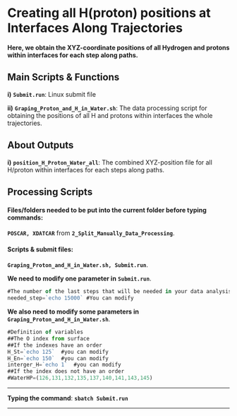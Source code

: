# Creating all H(proton) positions at Interfaces Along Trajectories

**Here, we obtain the XYZ-coordinate positions of all Hydrogen and protons within interfaces for each step along paths.** 

## Main Scripts & Functions

**i)** **`Submit.run`**: Linux submit file

**ii)** **`Graping_Proton_and_H_in_Water.sh`**: The data processing script for obtaining the positions of all H and protons within interfaces the whole trajectories.

## About Outputs

**i)** **`position_H_Proton_Water_all`**: The combined XYZ-position file for all H/proton within interfaces for each steps along paths. 

## Processing Scripts

#### Files/folders needed to be put into the current folder before typing commands:

**`POSCAR, XDATCAR`** from **`2_Split_Manually_Data_Processing`**.

#### Scripts & submit files: 

**`Graping_Proton_and_H_in_Water.sh, Submit.run`**.

**We need to modify one parameter in** **`Submit.run`**.

```javascript
#The number of the last steps that will be needed in your data analysis
needed_step=`echo 15000` #You can modify 
```

**We also need to modify some parameters in** **`Graping_Proton_and_H_in_Water.sh`**.

```javascript
#Definition of variables
##The O index from surface 
##If the indexes have an order
H_St=`echo 125`  #you can modify
H_En=`echo 150`  #you can modify
interger_H=`echo 1`  #you can modify
##If the index does not have an order
#WaterHP=(126,131,132,135,137,140,141,143,145)
```

****

**Typing the command**: **`sbatch Submit.run`** 

****
